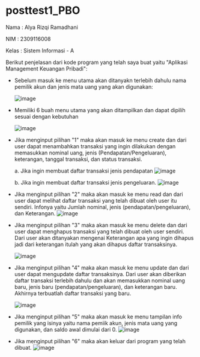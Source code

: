 # posttest1_PBO

  Nama  : Alya Rizqi Ramadhani

  NIM   : 2309116008

  Kelas : Sistem Informasi - A

  Berikut penjelasan dari kode program yang telah saya buat yaitu "Aplikasi Management Keuangan Pribadi":
  - Sebelum masuk ke menu utama akan ditanyakn terlebih dahulu nama pemilik akun dan jenis mata uang yang akan digunakan:

    ![image](https://github.com/user-attachments/assets/d424e109-e390-47a5-9e92-0bae5a32b09a)

  - Memiliki 6 buah menu utama yang akan ditampilkan dan dapat dipilih sesuai dengan kebutuhan

    ![image](https://github.com/user-attachments/assets/67eacc17-601e-406a-aa51-6287da5b4163)

  - Jika menginput pilihan "1" maka akan masuk ke menu create dan dari user dapat menambahkan transaksi yang ingin dilakukan dengan memasukkan nominal uang, jenis (Pendapatan/Pengeluaran), keterangan, tanggal transaksi, dan status transaksi.

    a. Jika ingin membuat daftar transaksi jenis pendapatan
       ![image](https://github.com/user-attachments/assets/5562b463-1e65-48bf-8701-57cda2dfdbfd)

    b. Jika ingin membuat daftar transaksi jenis pengeluaran.
       ![image](https://github.com/user-attachments/assets/86e7d3c0-8535-4895-9f8c-b062b98dc2ec)

  - Jika menginput pilihan "2" maka akan masuk ke menu read dan dari user dapat melihat daftar transaksi yang telah dibuat oleh user itu sendiri. Infonya yaitu Jumlah nominal, jenis (pendapatan/pengeluaran), dan Keterangan.
    ![image](https://github.com/user-attachments/assets/adec3b29-2bea-4d4a-a85b-e59bb8cb7541)

  - Jika menginput pilihan "3" maka akan masuk ke menu delete dan dari user dapat menghapus transaksi yang telah dibuat oleh user sendiri. Dari user akan ditanyakan mengenai Keterangan apa yang ingin dihapus jadi dari keterangan itulah yang akan dihapus daftar transaksinya.

     ![image](https://github.com/user-attachments/assets/c9af14ea-0930-46f9-b376-adb7883a0a7a)

  - Jika menginput pilihan "4" maka akan masuk ke menu update dan dari user dapat mengupdate daftar transaksinya. Dari user akan diberikan daftar transaksi terlebih dahulu dan akan memasukkan nominal uang baru, jenis baru (pendapatan/pengeluaran), dan keterangan baru. Akhirnya terbuatlah daftar transaksi yang baru.

    ![image](https://github.com/user-attachments/assets/5f8b7b5f-5904-4c96-a367-3b87f1a7c066)

  - Jika menginput pilihan "5" maka akan masuk ke menu tampilan info pemilik yang isinya yaitu nama pemiik akun, jenis mata uang yang digunakan, dan saldo awal dimulai dari 0.
    ![image](https://github.com/user-attachments/assets/c1bb3847-81d2-445a-8663-bb66a09adbbf)

  - Jika menginput pilihan "6" maka akan keluar dari program yang telah dibuat.
    ![image](https://github.com/user-attachments/assets/d62dec37-c407-48b7-a321-57ebf36b629b)
